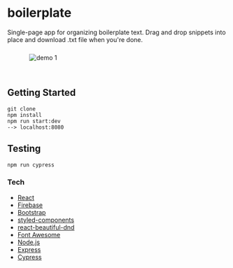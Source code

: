 # boilerplate

Single-page app for organizing boilerplate text. Drag and drop snippets into place and download .txt file when you're done.

<div style="display: flex;">
<img src="https://github.com/trevorlitsey/boilerplate/blob/master/demos/demo.gif"
     alt="demo 1"
     style="margin: 10px 10% 30px;" />
</div>

## Getting Started
```````
git clone
npm install
npm run start:dev
--> localhost:8080
```````

## Testing
````
npm run cypress
````

### Tech
* [React](https://reactjs.org/)
* [Firebase](https://firebase.google.com/)
* [Bootstrap](https://getbootstrap.com/)
* [styled-components](https://www.styled-components.com/)
* [react-beautiful-dnd](https://github.com/atlassian/react-beautiful-dnd)
* [Font Awesome](https://fontawesome.com/)
* [Node.js](https://nodejs.org/en/)
* [Express](http://expressjs.com/)
* [Cypress](https://www.cypress.io/)